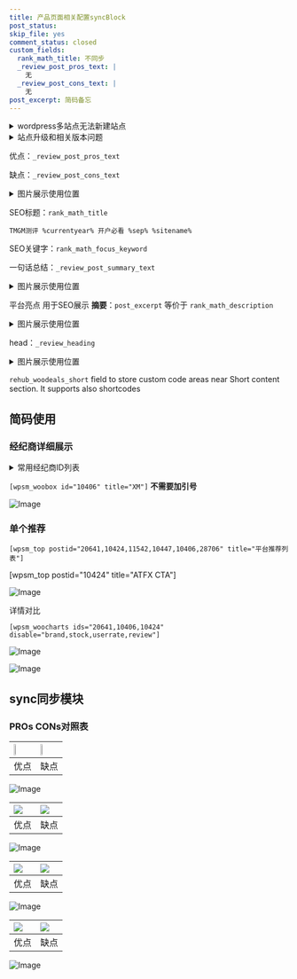 ```yaml
---
title: 产品页面相关配置syncBlock
post_status: 
skip_file: yes
comment_status: closed
custom_fields:
  rank_math_title: 不同步
  _review_post_pros_text: |
    无
  _review_post_cons_text: |
    无
post_excerpt: 简码备忘
---
```

<details><summary>wordpress多站点无法新建站点</summary>

<li>和报错需要清理cookies一样的原因</li>
<li>wp-config.php里面<code>define( 'SUBDOMAIN_INSTALL', false );//子域名安装</code></li>
<li>新建子站点是用<code>define( 'SUBDOMAIN_INSTALL', true);//子域名安装</code> 完成以后，改成<code>false</code></li>
</details>

<details><summary>站点升级和相关版本问题</summary>

<p>wordpress：5.9.9
woocommerce：7.5.1
出现问题的地方：主题选项里面>><strong>Product layout >>compact style</strong></p>
<p>如何出现没有用过的字段 导致无法保存。先导出配置 然后进行修改，后面再次恢复即可。</p>
<p>出现部分字段无法显示时，需要返回默认布局后，对产品进行保存就好了。</p>
<p></p>
</details>

优点：`_review_post_pros_text`

缺点：`_review_post_cons_text`

<details><summary>图片展示使用位置</summary>

<img src="https://prod-files-secure.s3.us-west-2.amazonaws.com/39ed1227-6d7d-4570-be36-9ccd4a2c4241/f51d3d83-55d4-4bdf-9604-f37ec77ab556/Untitled.png?X-Amz-Algorithm=AWS4-HMAC-SHA256&X-Amz-Content-Sha256=UNSIGNED-PAYLOAD&X-Amz-Credential=ASIAZI2LB466WTNIT3LH%2F20250925%2Fus-west-2%2Fs3%2Faws4_request&X-Amz-Date=20250925T105525Z&X-Amz-Expires=3600&X-Amz-Security-Token=IQoJb3JpZ2luX2VjEOv%2F%2F%2F%2F%2F%2F%2F%2F%2F%2FwEaCXVzLXdlc3QtMiJIMEYCIQD4M8zW1LCAHEgu13svA2mT44oMjkTz3ZmQZ6BbOZsNrQIhAMUFvbbUhkOxd60nlJ0gbj0cZx1DHaUiWQGMEN1D1svxKv8DCHQQABoMNjM3NDIzMTgzODA1Igwb6DPhM7k3S6Efa%2B4q3ANrFbULNw3z%2B5xLKx0yse0xuGgJIsG4aqYRXNWvES3ztzVQjoFmvOp4LgPXLX3m1OHqA1CrYse1uityktUmOvONFGwr40j992aBaNvgMBidAnfZvLSd7U%2BXfYUcEZd5v9iiJs5ngv%2Bu6d%2FKgxncQbk3wjJl0Yn0TdoNhKlx3%2BTLgn1jDz12ccVCvXyf2QWAnbKy7WpIut6dHeZfgTqRd6LXUnYewpSHc3A4xLhVSsVzfaodvijth%2BJj4X2uv47awlVyGqOV3oo60vC9gk7feLh8EaYWNjG1LG%2BD6pHEyzrMD1VzMyX201W%2FTEoePrfGV39sL%2B%2FXJc1wA8ebg%2BJEROQu25IqxcuYfXuO9gwtDoA%2BHGsi3pQtCtFnI73lyTy99g1Ts9q7IRIMK%2FrgQM5%2Bwl4YBYdk1LZgsTziO%2Bv%2BSkDogvbbbgv1XrW7w5Z4yPcXCJcVpTQC5yAN2%2F3hXZ5m6O3VO0LuWPCmYLq7nue2phfykdwy%2Fs4YHFdqdJ2kydJUOpbgmIigani5m7%2BX3FZLoNrZQTOE7oAcRSRzt03%2B%2FXVIceLPbTTOc7xWpOfLmNyl6MOKR7WWE3bA3ouWM5VQkgQsD%2Bf%2BGtimj4CpDyCvoKfgwnB92x6Guo%2Bg0SizzTC3vdTGBjqkAS%2Fjj2wmrsLANb9JvGOqDbAIDXQVYo%2B7RzyBCKFOF1VUpKwPcnPpodIVKDKU1cfTDLk3M4mnDCPuvdBrJZIcqBqGc2twCTkd3l52BI%2F8FetpFqDHyuPNHjwfALqiS2DK%2B7WiKiqPQfJ4VZvexRb1eTcDjOn4aymRneTiyg4NC5ufiJ%2B7JY8tOB38ULmFQuReVG6hH6naGheiYArv2h3TxMoDaYe9&X-Amz-Signature=34b93d95416579f9f5a802bcbb48a2f750c2bcc7ede015f0e3e7511a016ab327&X-Amz-SignedHeaders=host&x-amz-checksum-mode=ENABLED&x-id=GetObject" alt="Image">
</details>

SEO标题：`rank_math_title`

`TMGM测评 %currentyear% 开户必看 %sep% %sitename%`

SEO关键字：`rank_math_focus_keyword`

一句话总结：`_review_post_summary_text`

<details><summary>图片展示使用位置</summary>

<img src="https://prod-files-secure.s3.us-west-2.amazonaws.com/39ed1227-6d7d-4570-be36-9ccd4a2c4241/4b96a922-296c-4f4e-8630-d1c870cbce01/Untitled.png?X-Amz-Algorithm=AWS4-HMAC-SHA256&X-Amz-Content-Sha256=UNSIGNED-PAYLOAD&X-Amz-Credential=ASIAZI2LB466YZW6GI5K%2F20250925%2Fus-west-2%2Fs3%2Faws4_request&X-Amz-Date=20250925T105527Z&X-Amz-Expires=3600&X-Amz-Security-Token=IQoJb3JpZ2luX2VjEOv%2F%2F%2F%2F%2F%2F%2F%2F%2F%2FwEaCXVzLXdlc3QtMiJHMEUCIC%2Fdin47UP%2BqDr1zeR7T1T9cLkkBvmQKyWldaQ%2Bpeu9LAiEAhzNsiPg6fjKaKjopMlKVHpsdW963pqOLbLPpyqHSzlIq%2FwMIdBAAGgw2Mzc0MjMxODM4MDUiDK0fTnmePmqZamDAxyrcA9lo87XQ%2FF0IF9QuSzT8%2Bm%2BGsittgcPW41n8ckDyALQfxGd68M6llNMtbUQB2J7hmFkq6EXtejrmMDICeo6eXePRa1H0xg3ernjnsjF7jszvbTSEBmtKYFXVVVE6CKVROSQlvLNY7LrMo1Q%2BAn4uIpwpR8OfI8E%2B0pNZkQTGYn2aYV65CZMX4f%2FtaeDvt%2BIL%2BWiaBZjFnGCjOzR9iBuECvkhJ4hx5FNIDZgHBGtSTOC99mv3S1bh54v%2B0W7Ofez1zdI8EmJd5CV7qZO41XRgMVOiWO7g0FtAG5KlViiTiFS6XevNrPEUC6ZpJTdAxrEBhKOWUhuvzmmjgJjOiQSea%2BznZPAHywT6qhmwXAPYbkhW%2BlktVB0vw1WOCU%2BlDlE840onRZyVq%2B1g6eW17p6XFqCk%2B2qIQM3mGucL4BNzSqvxXVrbMcZXFNldx5Ccsm497p0XY9mUqHhia%2FjfTugRcB4Hi7Xq11IyPhrbp47kox4kKY1one%2FwfgT0WBw%2BY54lLEfLD1BpiI6lZZuLEIBayu4Jh9CT6y4sb%2FcIsepqu8ipUq4%2BHzPMKSe%2BsYpbg3tlaKt4ym210EZvV9OYO3g5ARfsjoW0lYs6j7pEo9VaU8oqdsIeHA0DvscmkPYnMMC91MYGOqUB2s4kC9rgY40nfmOgwoTkDBV3IVVtVtOXVzQKwvh3beVGm39oB%2FTCG30G27T9OKpLBxBxMdsKY6N3tYsd5NF4txk86NWdjNcfsfKXeR5ir4q5O3GOhzP3L%2Fb7S7vGpx%2BB6aXab55ohxuS2TyL76e3yiwJ%2ByNwxFbMzsKc4yzvfyJVgkHWPvjobIYLTXx%2Bh2Rh1X%2FrVt1Ww9qCkXLkYPut4XpdshBA&X-Amz-Signature=8465aa08407fd09d87dbb95957dbc28b8b06e0cb0dab6b033d8a82146e384343&X-Amz-SignedHeaders=host&x-amz-checksum-mode=ENABLED&x-id=GetObject" alt="Image">
</details>

平台亮点 用于SEO展示 **摘要**：`post_excerpt`  等价于 `rank_math_description`

<details><summary>图片展示使用位置</summary>

<img src="https://prod-files-secure.s3.us-west-2.amazonaws.com/39ed1227-6d7d-4570-be36-9ccd4a2c4241/1ee11f63-b60a-4dfe-a7a7-d58ff23b5d88/Untitled.png?X-Amz-Algorithm=AWS4-HMAC-SHA256&X-Amz-Content-Sha256=UNSIGNED-PAYLOAD&X-Amz-Credential=ASIAZI2LB466UN2WNRHZ%2F20250925%2Fus-west-2%2Fs3%2Faws4_request&X-Amz-Date=20250925T105527Z&X-Amz-Expires=3600&X-Amz-Security-Token=IQoJb3JpZ2luX2VjEOv%2F%2F%2F%2F%2F%2F%2F%2F%2F%2FwEaCXVzLXdlc3QtMiJGMEQCIE8e4cJK9ByOFSpHvyLp1GFhht8z2EFEEDqt5gyxX3RpAiByCAqr0t2DThJUrVXA6h3AKuPMghuRW1ayXPUl1Xp4QSr%2FAwh0EAAaDDYzNzQyMzE4MzgwNSIMtH7uyGyKnb3UU4YfKtwD99rLsGCy6X10mbXzQzxDMojhXvHi5KVUmF2Vi7fCyVdHUgXn62dHU5yeuz28tB9vxUHcp1031FmrOFcz6zgCqLQg%2FW0xq4wsssD4O4IPf13Tb%2FuRsY7VLYMr3IltkbPLoIvL6TsUNfw0A%2FVEhM88GRHFd5iMJHWSPc8kr4OyJmOObJvRMzdtVOLG%2BINWNtoRlaE9wOOI1WhIe%2FJ6UVhaX9KS1UCpJdlj4QGrEDf2jrcfJHcD86yEp0jNmwurkr6x5sX4DfXSGOKHU6VB5nhoC5qsEDuzT9exXTRJBajlCms9dTSeQL9GWwCytVoibW4rDGOFcupEofi%2BUcyQP8X5JC7lgkxeLttKQX4VRicVc3pUNBZLSC5IjhkQfqrqaVSNT43jz99YvFLMoPBzeqaLM02u9ijg2CaywMoaAwwhBSY9b6YI%2FNkvDyl0VIHZldZsItPjyUBtDkVm3dhednspHLHM06d%2F3G9lLigd1o%2FePezJBcHNCHBXPSvB4oe%2Fk0MFWm%2F8YpdP44JrnqemDlvMxVby0a1xIq4BvdCZQCzWCimwn7XnmeTlk7mabqF%2BwWiFa0tizMZdIx%2FB2KeY2xRVN2BrXRJqx7y5mvy5EEnO1ziByWDreHkNu5ud8GAwlr3UxgY6pgHiBM%2B6SL8ojolWTJeYLw6gWZHDhMMrhcZR60dkY%2BxVF99MLoFSgtyETLG4I4%2BCuXMMXfnx3591zL4I21N330nfqnMnvaV1XWTVbeaF4l5Kzwc8GiHGCKq0Kt8VD5qzsN%2FOmcBLOQR%2F21ctVr8BwgwnnrXP4g0cMSY8Jq9z6plIM6xRLHHVNv4AUAVH4PA%2Bbp3qBuuxeYXSWoKa51jD%2BleYXSjTBr7B&X-Amz-Signature=0045e3f29d494ca2fdbb4af86d50508403ae356a71170f34f272196f356152c3&X-Amz-SignedHeaders=host&x-amz-checksum-mode=ENABLED&x-id=GetObject" alt="Image">
<img src="https://prod-files-secure.s3.us-west-2.amazonaws.com/39ed1227-6d7d-4570-be36-9ccd4a2c4241/ad4118b5-78d8-4fbe-801e-3b29b5d99c01/Untitled.png?X-Amz-Algorithm=AWS4-HMAC-SHA256&X-Amz-Content-Sha256=UNSIGNED-PAYLOAD&X-Amz-Credential=ASIAZI2LB466UN2WNRHZ%2F20250925%2Fus-west-2%2Fs3%2Faws4_request&X-Amz-Date=20250925T105527Z&X-Amz-Expires=3600&X-Amz-Security-Token=IQoJb3JpZ2luX2VjEOv%2F%2F%2F%2F%2F%2F%2F%2F%2F%2FwEaCXVzLXdlc3QtMiJGMEQCIE8e4cJK9ByOFSpHvyLp1GFhht8z2EFEEDqt5gyxX3RpAiByCAqr0t2DThJUrVXA6h3AKuPMghuRW1ayXPUl1Xp4QSr%2FAwh0EAAaDDYzNzQyMzE4MzgwNSIMtH7uyGyKnb3UU4YfKtwD99rLsGCy6X10mbXzQzxDMojhXvHi5KVUmF2Vi7fCyVdHUgXn62dHU5yeuz28tB9vxUHcp1031FmrOFcz6zgCqLQg%2FW0xq4wsssD4O4IPf13Tb%2FuRsY7VLYMr3IltkbPLoIvL6TsUNfw0A%2FVEhM88GRHFd5iMJHWSPc8kr4OyJmOObJvRMzdtVOLG%2BINWNtoRlaE9wOOI1WhIe%2FJ6UVhaX9KS1UCpJdlj4QGrEDf2jrcfJHcD86yEp0jNmwurkr6x5sX4DfXSGOKHU6VB5nhoC5qsEDuzT9exXTRJBajlCms9dTSeQL9GWwCytVoibW4rDGOFcupEofi%2BUcyQP8X5JC7lgkxeLttKQX4VRicVc3pUNBZLSC5IjhkQfqrqaVSNT43jz99YvFLMoPBzeqaLM02u9ijg2CaywMoaAwwhBSY9b6YI%2FNkvDyl0VIHZldZsItPjyUBtDkVm3dhednspHLHM06d%2F3G9lLigd1o%2FePezJBcHNCHBXPSvB4oe%2Fk0MFWm%2F8YpdP44JrnqemDlvMxVby0a1xIq4BvdCZQCzWCimwn7XnmeTlk7mabqF%2BwWiFa0tizMZdIx%2FB2KeY2xRVN2BrXRJqx7y5mvy5EEnO1ziByWDreHkNu5ud8GAwlr3UxgY6pgHiBM%2B6SL8ojolWTJeYLw6gWZHDhMMrhcZR60dkY%2BxVF99MLoFSgtyETLG4I4%2BCuXMMXfnx3591zL4I21N330nfqnMnvaV1XWTVbeaF4l5Kzwc8GiHGCKq0Kt8VD5qzsN%2FOmcBLOQR%2F21ctVr8BwgwnnrXP4g0cMSY8Jq9z6plIM6xRLHHVNv4AUAVH4PA%2Bbp3qBuuxeYXSWoKa51jD%2BleYXSjTBr7B&X-Amz-Signature=388509112a78b5a0eff0f8a824aa94cc1a31306a1bf15867f343d1ec8e23d541&X-Amz-SignedHeaders=host&x-amz-checksum-mode=ENABLED&x-id=GetObject" alt="Image">
<img src="https://prod-files-secure.s3.us-west-2.amazonaws.com/39ed1227-6d7d-4570-be36-9ccd4a2c4241/a38cf7c9-a79c-4b64-9e94-13589fe0758b/Untitled.png?X-Amz-Algorithm=AWS4-HMAC-SHA256&X-Amz-Content-Sha256=UNSIGNED-PAYLOAD&X-Amz-Credential=ASIAZI2LB466UN2WNRHZ%2F20250925%2Fus-west-2%2Fs3%2Faws4_request&X-Amz-Date=20250925T105527Z&X-Amz-Expires=3600&X-Amz-Security-Token=IQoJb3JpZ2luX2VjEOv%2F%2F%2F%2F%2F%2F%2F%2F%2F%2FwEaCXVzLXdlc3QtMiJGMEQCIE8e4cJK9ByOFSpHvyLp1GFhht8z2EFEEDqt5gyxX3RpAiByCAqr0t2DThJUrVXA6h3AKuPMghuRW1ayXPUl1Xp4QSr%2FAwh0EAAaDDYzNzQyMzE4MzgwNSIMtH7uyGyKnb3UU4YfKtwD99rLsGCy6X10mbXzQzxDMojhXvHi5KVUmF2Vi7fCyVdHUgXn62dHU5yeuz28tB9vxUHcp1031FmrOFcz6zgCqLQg%2FW0xq4wsssD4O4IPf13Tb%2FuRsY7VLYMr3IltkbPLoIvL6TsUNfw0A%2FVEhM88GRHFd5iMJHWSPc8kr4OyJmOObJvRMzdtVOLG%2BINWNtoRlaE9wOOI1WhIe%2FJ6UVhaX9KS1UCpJdlj4QGrEDf2jrcfJHcD86yEp0jNmwurkr6x5sX4DfXSGOKHU6VB5nhoC5qsEDuzT9exXTRJBajlCms9dTSeQL9GWwCytVoibW4rDGOFcupEofi%2BUcyQP8X5JC7lgkxeLttKQX4VRicVc3pUNBZLSC5IjhkQfqrqaVSNT43jz99YvFLMoPBzeqaLM02u9ijg2CaywMoaAwwhBSY9b6YI%2FNkvDyl0VIHZldZsItPjyUBtDkVm3dhednspHLHM06d%2F3G9lLigd1o%2FePezJBcHNCHBXPSvB4oe%2Fk0MFWm%2F8YpdP44JrnqemDlvMxVby0a1xIq4BvdCZQCzWCimwn7XnmeTlk7mabqF%2BwWiFa0tizMZdIx%2FB2KeY2xRVN2BrXRJqx7y5mvy5EEnO1ziByWDreHkNu5ud8GAwlr3UxgY6pgHiBM%2B6SL8ojolWTJeYLw6gWZHDhMMrhcZR60dkY%2BxVF99MLoFSgtyETLG4I4%2BCuXMMXfnx3591zL4I21N330nfqnMnvaV1XWTVbeaF4l5Kzwc8GiHGCKq0Kt8VD5qzsN%2FOmcBLOQR%2F21ctVr8BwgwnnrXP4g0cMSY8Jq9z6plIM6xRLHHVNv4AUAVH4PA%2Bbp3qBuuxeYXSWoKa51jD%2BleYXSjTBr7B&X-Amz-Signature=faba38ef6d323cf8491299ba8a981b096b3ed17eb985d73681154150284aecda&X-Amz-SignedHeaders=host&x-amz-checksum-mode=ENABLED&x-id=GetObject" alt="Image">
<img src="https://prod-files-secure.s3.us-west-2.amazonaws.com/39ed1227-6d7d-4570-be36-9ccd4a2c4241/7da6fc1e-d2ac-42ae-8c75-cb5749aa18f6/Untitled.png?X-Amz-Algorithm=AWS4-HMAC-SHA256&X-Amz-Content-Sha256=UNSIGNED-PAYLOAD&X-Amz-Credential=ASIAZI2LB466UN2WNRHZ%2F20250925%2Fus-west-2%2Fs3%2Faws4_request&X-Amz-Date=20250925T105527Z&X-Amz-Expires=3600&X-Amz-Security-Token=IQoJb3JpZ2luX2VjEOv%2F%2F%2F%2F%2F%2F%2F%2F%2F%2FwEaCXVzLXdlc3QtMiJGMEQCIE8e4cJK9ByOFSpHvyLp1GFhht8z2EFEEDqt5gyxX3RpAiByCAqr0t2DThJUrVXA6h3AKuPMghuRW1ayXPUl1Xp4QSr%2FAwh0EAAaDDYzNzQyMzE4MzgwNSIMtH7uyGyKnb3UU4YfKtwD99rLsGCy6X10mbXzQzxDMojhXvHi5KVUmF2Vi7fCyVdHUgXn62dHU5yeuz28tB9vxUHcp1031FmrOFcz6zgCqLQg%2FW0xq4wsssD4O4IPf13Tb%2FuRsY7VLYMr3IltkbPLoIvL6TsUNfw0A%2FVEhM88GRHFd5iMJHWSPc8kr4OyJmOObJvRMzdtVOLG%2BINWNtoRlaE9wOOI1WhIe%2FJ6UVhaX9KS1UCpJdlj4QGrEDf2jrcfJHcD86yEp0jNmwurkr6x5sX4DfXSGOKHU6VB5nhoC5qsEDuzT9exXTRJBajlCms9dTSeQL9GWwCytVoibW4rDGOFcupEofi%2BUcyQP8X5JC7lgkxeLttKQX4VRicVc3pUNBZLSC5IjhkQfqrqaVSNT43jz99YvFLMoPBzeqaLM02u9ijg2CaywMoaAwwhBSY9b6YI%2FNkvDyl0VIHZldZsItPjyUBtDkVm3dhednspHLHM06d%2F3G9lLigd1o%2FePezJBcHNCHBXPSvB4oe%2Fk0MFWm%2F8YpdP44JrnqemDlvMxVby0a1xIq4BvdCZQCzWCimwn7XnmeTlk7mabqF%2BwWiFa0tizMZdIx%2FB2KeY2xRVN2BrXRJqx7y5mvy5EEnO1ziByWDreHkNu5ud8GAwlr3UxgY6pgHiBM%2B6SL8ojolWTJeYLw6gWZHDhMMrhcZR60dkY%2BxVF99MLoFSgtyETLG4I4%2BCuXMMXfnx3591zL4I21N330nfqnMnvaV1XWTVbeaF4l5Kzwc8GiHGCKq0Kt8VD5qzsN%2FOmcBLOQR%2F21ctVr8BwgwnnrXP4g0cMSY8Jq9z6plIM6xRLHHVNv4AUAVH4PA%2Bbp3qBuuxeYXSWoKa51jD%2BleYXSjTBr7B&X-Amz-Signature=76336b52157cdbee9575a1a2d8b8af1e74e19ac6a2c3907532230f69e623e776&X-Amz-SignedHeaders=host&x-amz-checksum-mode=ENABLED&x-id=GetObject" alt="Image">
<img src="https://prod-files-secure.s3.us-west-2.amazonaws.com/39ed1227-6d7d-4570-be36-9ccd4a2c4241/7e97f40a-eaee-47f5-b2f9-475f96808fa7/Untitled.png?X-Amz-Algorithm=AWS4-HMAC-SHA256&X-Amz-Content-Sha256=UNSIGNED-PAYLOAD&X-Amz-Credential=ASIAZI2LB466UN2WNRHZ%2F20250925%2Fus-west-2%2Fs3%2Faws4_request&X-Amz-Date=20250925T105527Z&X-Amz-Expires=3600&X-Amz-Security-Token=IQoJb3JpZ2luX2VjEOv%2F%2F%2F%2F%2F%2F%2F%2F%2F%2FwEaCXVzLXdlc3QtMiJGMEQCIE8e4cJK9ByOFSpHvyLp1GFhht8z2EFEEDqt5gyxX3RpAiByCAqr0t2DThJUrVXA6h3AKuPMghuRW1ayXPUl1Xp4QSr%2FAwh0EAAaDDYzNzQyMzE4MzgwNSIMtH7uyGyKnb3UU4YfKtwD99rLsGCy6X10mbXzQzxDMojhXvHi5KVUmF2Vi7fCyVdHUgXn62dHU5yeuz28tB9vxUHcp1031FmrOFcz6zgCqLQg%2FW0xq4wsssD4O4IPf13Tb%2FuRsY7VLYMr3IltkbPLoIvL6TsUNfw0A%2FVEhM88GRHFd5iMJHWSPc8kr4OyJmOObJvRMzdtVOLG%2BINWNtoRlaE9wOOI1WhIe%2FJ6UVhaX9KS1UCpJdlj4QGrEDf2jrcfJHcD86yEp0jNmwurkr6x5sX4DfXSGOKHU6VB5nhoC5qsEDuzT9exXTRJBajlCms9dTSeQL9GWwCytVoibW4rDGOFcupEofi%2BUcyQP8X5JC7lgkxeLttKQX4VRicVc3pUNBZLSC5IjhkQfqrqaVSNT43jz99YvFLMoPBzeqaLM02u9ijg2CaywMoaAwwhBSY9b6YI%2FNkvDyl0VIHZldZsItPjyUBtDkVm3dhednspHLHM06d%2F3G9lLigd1o%2FePezJBcHNCHBXPSvB4oe%2Fk0MFWm%2F8YpdP44JrnqemDlvMxVby0a1xIq4BvdCZQCzWCimwn7XnmeTlk7mabqF%2BwWiFa0tizMZdIx%2FB2KeY2xRVN2BrXRJqx7y5mvy5EEnO1ziByWDreHkNu5ud8GAwlr3UxgY6pgHiBM%2B6SL8ojolWTJeYLw6gWZHDhMMrhcZR60dkY%2BxVF99MLoFSgtyETLG4I4%2BCuXMMXfnx3591zL4I21N330nfqnMnvaV1XWTVbeaF4l5Kzwc8GiHGCKq0Kt8VD5qzsN%2FOmcBLOQR%2F21ctVr8BwgwnnrXP4g0cMSY8Jq9z6plIM6xRLHHVNv4AUAVH4PA%2Bbp3qBuuxeYXSWoKa51jD%2BleYXSjTBr7B&X-Amz-Signature=69b3c8a3d96951bdc0b3ef15d44f50d42742d7530d1968b862c893ee7c54fb2d&X-Amz-SignedHeaders=host&x-amz-checksum-mode=ENABLED&x-id=GetObject" alt="Image">
</details>

head：`_review_heading`

<details><summary>图片展示使用位置</summary>

<img src="https://prod-files-secure.s3.us-west-2.amazonaws.com/39ed1227-6d7d-4570-be36-9ccd4a2c4241/3a4650ad-9887-415c-889a-edd51fa54f27/Untitled.png?X-Amz-Algorithm=AWS4-HMAC-SHA256&X-Amz-Content-Sha256=UNSIGNED-PAYLOAD&X-Amz-Credential=ASIAZI2LB466WO2XYSET%2F20250925%2Fus-west-2%2Fs3%2Faws4_request&X-Amz-Date=20250925T105527Z&X-Amz-Expires=3600&X-Amz-Security-Token=IQoJb3JpZ2luX2VjEOv%2F%2F%2F%2F%2F%2F%2F%2F%2F%2FwEaCXVzLXdlc3QtMiJHMEUCIF4HEJ4wY%2FhhFSeNU7ht7Qavwdh1qaB0FML8xZsw9cChAiEA8nuWSjNMuW5Defg41vDkowFWM19Nzdm%2FcJRx93ja4iAq%2FwMIdBAAGgw2Mzc0MjMxODM4MDUiDIgBKVwEjXn8fE034yrcA%2FIXtHP87uwgMErQQdefIEDoFxsICRy9rsmazOKPvuqbh%2FABdL4TZLMXJt95f7gzQKjJAJnA3jj5P%2Ft5YzjjuYqxWRuFUrBBvs0NYOxxt1yNKuqBr1kuBPKSp4TM5Kxviue1yDSPV99mhJfvWDnm2N6b060fH4SalSjLYyCriw4IRZCydjTjTz0IBcPht1d33rzy51IAUptVrcDdKCpqr3rAtcH3k330uOJs5YxgsEzPVJHBFv5TmuKZTW796QbXtLCZMnwCDLZYcEgTDptBGo6GOqqnpKmnSbCyi6Jb8n7%2FW0SIg56hKatFh9%2BYmJYVpVFlGgemTk2Us3DPTbJAmgKB5VcZrHE%2F%2F32PxuEZH%2FRuANFVOsUD7Nk5lC4bST0RiWStnXLgb%2FS6oxkXJ3aplfwqJAFpiWSeMrOkjuYspkr6FQHyNjwFvi1hUX%2FmAYa1CV55fN49rrK%2Bg1U553TsfS%2FO3o53dDuHmbOrbp7v6L5XN1iVwws81dtklVcX20tYYrnAzdVWzokJTrR9ah8LMA%2B%2F7B36YcDcEEtXgR4Mg2P6kIuKwCurY%2B9GZqMZqvduSr%2BtYp2qknthoUpDYcXbbc%2BCTGMNU%2F9AotOCgYOapCfft9N4nYRzch1OCzhhMK291MYGOqUBi39%2B92%2B6%2BBNfBolyxLeSm17ARt5KobXEb7lVSR%2BpUQkKuh6C4Q8KqksQRXuVdmpVJFHaNGacIjVwV%2B1aqFVHrBxGvzsCU5qGihpBvey70%2B2VB2pNMdYy1i9%2Bnzr9boSvmZFLKxi2Iiks1wouvhZfDR3zx%2BehjV%2FSJV3LffqJ392KES%2F2UyDLUyUw2427aMSvjVSeH3VsEzNGlyULtsYVcpPpEr0j&X-Amz-Signature=ea987a55feba484f714e66f02e8f328a3800238eb4031b768904a2b027936fda&X-Amz-SignedHeaders=host&x-amz-checksum-mode=ENABLED&x-id=GetObject" alt="Image">
</details>

`rehub_woodeals_short`	field to store custom code areas near Short content section. It supports also shortcodes



## 简码使用

### 经纪商详细展示

<details><summary>常用经纪商ID列表</summary>

<pre><code class="php">嘉盛 ===> 20641  [wpsm_woobox id="20641" title="嘉盛"]
易信easymarkets ===> 11542  [wpsm_woobox id="11542" title="易信easymarkets"]
ATFX外汇 ===> 10424  [wpsm_woobox id="10424" title="ATFX"]
XM ===> 10406  [wpsm_woobox id="10406" title="XM"]
TMGM ===> 29622  [wpsm_woobox id="29622" title="TMGM"]
HYCM ===> 10447  [wpsm_woobox id="10447" title="HYCM"]
fpmarkets澳福外汇 ===> 20639  [wpsm_woobox id="20639" title="fpmarkets澳福外汇"]</code></pre>
</details>

`[wpsm_woobox id="10406" title="XM"]` **不需要加引号**

![Image](https://prod-files-secure.s3.us-west-2.amazonaws.com/39ed1227-6d7d-4570-be36-9ccd4a2c4241/4f898f9d-0fa7-4e43-acd3-ac6bc7be575a/Untitled.png?X-Amz-Algorithm=AWS4-HMAC-SHA256&X-Amz-Content-Sha256=UNSIGNED-PAYLOAD&X-Amz-Credential=ASIAZI2LB466QWNAXZJ7%2F20250925%2Fus-west-2%2Fs3%2Faws4_request&X-Amz-Date=20250925T105524Z&X-Amz-Expires=3600&X-Amz-Security-Token=IQoJb3JpZ2luX2VjEOv%2F%2F%2F%2F%2F%2F%2F%2F%2F%2FwEaCXVzLXdlc3QtMiJGMEQCIBqN%2FUj%2BW3CPq14WAJ9VxDjm88k%2FDiYAgdLzD1MXfYyOAiA00Ix9CTr82Hdwtf%2B7XuwIN%2BHNaNNMoBXmjte%2Bixif4Cr%2FAwh0EAAaDDYzNzQyMzE4MzgwNSIMT6Rns3VoBNT8%2B8E0KtwDwZE7s01UI58U%2BBuHqxYL2pEqBCc9MXyyyApNdslPxtTfKDogTkw1JlXbUYqs9OCTCVSdFqblQROOB65IKpf5z6eJHoGJTZPbpddPwiN%2BRVplC3rMILEXCYeEbuUBCRnGxNUjsoIWVmfuqRQSzf79e1kV7uuXJ2HOO5DNMpS44%2BEHyR8oMmv%2BnTOWc9b7qyQKBMxex0Ecej%2FgLOL6CmAuUeA4D58Wn1ka3wVBrFQYbbrAzx9zH25p999N6CLE2arz7EdhAU5MeFBBoUPtEruPWzlKaCyAlDsK0bL0BNg7r3gg8xm2BgyGuzfzCuQw99xPg3ECVA58QcHYrdliOZ2XE%2BdeU8uqLjgOvBP%2BZdjKWrb1fFVqHT6IztwpNNC4I8PlzOz6nknamBbUbKAB1DybHl%2F7DjEmT4QjLu9oLKfkWQyv%2FIIdTLEsuOkHcSMwTtmRlY4UX5SbQnWWVM8pHWQ7ABtsRBTzjetiyrP3p8Ds3UDytq7mIel%2BaLjyMzU3%2BSFEwT8gzYAhzajBP9baAyYsv%2FXi%2FZn1%2F33iJXFnNJ7k%2BkYaFRU5LGVTkRyAa%2F3VcxK51v6jJpceylqRuPIoGajAUYBkXl0rtuI%2FI%2FgxOPKUgPhZz11pim4%2Fz036wFYw7L3UxgY6pgHafZe%2BSmTWkQyBkmCOPs2jVGIvsrEahEfCBtE%2BEQXr4RmXWGomhLxA93MDIR6UQC7X1iHN0zP%2FaIDZscxXQvQI9KRsA%2B48edeQcE9Qkrf484ioSdSlYJFXlABmI5eVBmHZ8HzgBzDi5zNreNMIlbwXJFU95RT7KOPvnzfwNgtyybRVz8DltS2dFztZrdktSE%2BfCihC3%2FqwUBHpLSMVRRwK9AOV9NSt&X-Amz-Signature=e50cb1e40a32277a15ac087aef262885a1c367137a08535ba0f1579b23d629fd&X-Amz-SignedHeaders=host&x-amz-checksum-mode=ENABLED&x-id=GetObject)

### 单个推荐
`[wpsm_top postid="20641,10424,11542,10447,10406,28706" title="平台推荐列表"]`

[wpsm_top postid="10424" title="ATFX CTA"]

![Image](https://prod-files-secure.s3.us-west-2.amazonaws.com/39ed1227-6d7d-4570-be36-9ccd4a2c4241/5ac620dc-51a8-48b6-b55d-91f47299193c/Untitled.png?X-Amz-Algorithm=AWS4-HMAC-SHA256&X-Amz-Content-Sha256=UNSIGNED-PAYLOAD&X-Amz-Credential=ASIAZI2LB466QWNAXZJ7%2F20250925%2Fus-west-2%2Fs3%2Faws4_request&X-Amz-Date=20250925T105524Z&X-Amz-Expires=3600&X-Amz-Security-Token=IQoJb3JpZ2luX2VjEOv%2F%2F%2F%2F%2F%2F%2F%2F%2F%2FwEaCXVzLXdlc3QtMiJGMEQCIBqN%2FUj%2BW3CPq14WAJ9VxDjm88k%2FDiYAgdLzD1MXfYyOAiA00Ix9CTr82Hdwtf%2B7XuwIN%2BHNaNNMoBXmjte%2Bixif4Cr%2FAwh0EAAaDDYzNzQyMzE4MzgwNSIMT6Rns3VoBNT8%2B8E0KtwDwZE7s01UI58U%2BBuHqxYL2pEqBCc9MXyyyApNdslPxtTfKDogTkw1JlXbUYqs9OCTCVSdFqblQROOB65IKpf5z6eJHoGJTZPbpddPwiN%2BRVplC3rMILEXCYeEbuUBCRnGxNUjsoIWVmfuqRQSzf79e1kV7uuXJ2HOO5DNMpS44%2BEHyR8oMmv%2BnTOWc9b7qyQKBMxex0Ecej%2FgLOL6CmAuUeA4D58Wn1ka3wVBrFQYbbrAzx9zH25p999N6CLE2arz7EdhAU5MeFBBoUPtEruPWzlKaCyAlDsK0bL0BNg7r3gg8xm2BgyGuzfzCuQw99xPg3ECVA58QcHYrdliOZ2XE%2BdeU8uqLjgOvBP%2BZdjKWrb1fFVqHT6IztwpNNC4I8PlzOz6nknamBbUbKAB1DybHl%2F7DjEmT4QjLu9oLKfkWQyv%2FIIdTLEsuOkHcSMwTtmRlY4UX5SbQnWWVM8pHWQ7ABtsRBTzjetiyrP3p8Ds3UDytq7mIel%2BaLjyMzU3%2BSFEwT8gzYAhzajBP9baAyYsv%2FXi%2FZn1%2F33iJXFnNJ7k%2BkYaFRU5LGVTkRyAa%2F3VcxK51v6jJpceylqRuPIoGajAUYBkXl0rtuI%2FI%2FgxOPKUgPhZz11pim4%2Fz036wFYw7L3UxgY6pgHafZe%2BSmTWkQyBkmCOPs2jVGIvsrEahEfCBtE%2BEQXr4RmXWGomhLxA93MDIR6UQC7X1iHN0zP%2FaIDZscxXQvQI9KRsA%2B48edeQcE9Qkrf484ioSdSlYJFXlABmI5eVBmHZ8HzgBzDi5zNreNMIlbwXJFU95RT7KOPvnzfwNgtyybRVz8DltS2dFztZrdktSE%2BfCihC3%2FqwUBHpLSMVRRwK9AOV9NSt&X-Amz-Signature=d8c8032f17a4aab5f44d80f002ccff9e6e23ec82d17244c5666a6a4e3e591dc7&X-Amz-SignedHeaders=host&x-amz-checksum-mode=ENABLED&x-id=GetObject)

详情对比

`[wpsm_woocharts ids="20641,10406,10424" disable="brand,stock,userrate,review"]`

![Image](https://prod-files-secure.s3.us-west-2.amazonaws.com/39ed1227-6d7d-4570-be36-9ccd4a2c4241/bf3ba45f-b9f3-4295-8aef-b4a495fd25f4/Untitled.png?X-Amz-Algorithm=AWS4-HMAC-SHA256&X-Amz-Content-Sha256=UNSIGNED-PAYLOAD&X-Amz-Credential=ASIAZI2LB466QWNAXZJ7%2F20250925%2Fus-west-2%2Fs3%2Faws4_request&X-Amz-Date=20250925T105524Z&X-Amz-Expires=3600&X-Amz-Security-Token=IQoJb3JpZ2luX2VjEOv%2F%2F%2F%2F%2F%2F%2F%2F%2F%2FwEaCXVzLXdlc3QtMiJGMEQCIBqN%2FUj%2BW3CPq14WAJ9VxDjm88k%2FDiYAgdLzD1MXfYyOAiA00Ix9CTr82Hdwtf%2B7XuwIN%2BHNaNNMoBXmjte%2Bixif4Cr%2FAwh0EAAaDDYzNzQyMzE4MzgwNSIMT6Rns3VoBNT8%2B8E0KtwDwZE7s01UI58U%2BBuHqxYL2pEqBCc9MXyyyApNdslPxtTfKDogTkw1JlXbUYqs9OCTCVSdFqblQROOB65IKpf5z6eJHoGJTZPbpddPwiN%2BRVplC3rMILEXCYeEbuUBCRnGxNUjsoIWVmfuqRQSzf79e1kV7uuXJ2HOO5DNMpS44%2BEHyR8oMmv%2BnTOWc9b7qyQKBMxex0Ecej%2FgLOL6CmAuUeA4D58Wn1ka3wVBrFQYbbrAzx9zH25p999N6CLE2arz7EdhAU5MeFBBoUPtEruPWzlKaCyAlDsK0bL0BNg7r3gg8xm2BgyGuzfzCuQw99xPg3ECVA58QcHYrdliOZ2XE%2BdeU8uqLjgOvBP%2BZdjKWrb1fFVqHT6IztwpNNC4I8PlzOz6nknamBbUbKAB1DybHl%2F7DjEmT4QjLu9oLKfkWQyv%2FIIdTLEsuOkHcSMwTtmRlY4UX5SbQnWWVM8pHWQ7ABtsRBTzjetiyrP3p8Ds3UDytq7mIel%2BaLjyMzU3%2BSFEwT8gzYAhzajBP9baAyYsv%2FXi%2FZn1%2F33iJXFnNJ7k%2BkYaFRU5LGVTkRyAa%2F3VcxK51v6jJpceylqRuPIoGajAUYBkXl0rtuI%2FI%2FgxOPKUgPhZz11pim4%2Fz036wFYw7L3UxgY6pgHafZe%2BSmTWkQyBkmCOPs2jVGIvsrEahEfCBtE%2BEQXr4RmXWGomhLxA93MDIR6UQC7X1iHN0zP%2FaIDZscxXQvQI9KRsA%2B48edeQcE9Qkrf484ioSdSlYJFXlABmI5eVBmHZ8HzgBzDi5zNreNMIlbwXJFU95RT7KOPvnzfwNgtyybRVz8DltS2dFztZrdktSE%2BfCihC3%2FqwUBHpLSMVRRwK9AOV9NSt&X-Amz-Signature=34cb8dfe50508e8456fdbbd9f3eb6788f208c81fdca18d5781e1f875f16951a7&X-Amz-SignedHeaders=host&x-amz-checksum-mode=ENABLED&x-id=GetObject)

![Image](https://prod-files-secure.s3.us-west-2.amazonaws.com/39ed1227-6d7d-4570-be36-9ccd4a2c4241/30bc56ef-f383-4b48-9768-2ebc9e436ec0/Untitled.png?X-Amz-Algorithm=AWS4-HMAC-SHA256&X-Amz-Content-Sha256=UNSIGNED-PAYLOAD&X-Amz-Credential=ASIAZI2LB466QWNAXZJ7%2F20250925%2Fus-west-2%2Fs3%2Faws4_request&X-Amz-Date=20250925T105524Z&X-Amz-Expires=3600&X-Amz-Security-Token=IQoJb3JpZ2luX2VjEOv%2F%2F%2F%2F%2F%2F%2F%2F%2F%2FwEaCXVzLXdlc3QtMiJGMEQCIBqN%2FUj%2BW3CPq14WAJ9VxDjm88k%2FDiYAgdLzD1MXfYyOAiA00Ix9CTr82Hdwtf%2B7XuwIN%2BHNaNNMoBXmjte%2Bixif4Cr%2FAwh0EAAaDDYzNzQyMzE4MzgwNSIMT6Rns3VoBNT8%2B8E0KtwDwZE7s01UI58U%2BBuHqxYL2pEqBCc9MXyyyApNdslPxtTfKDogTkw1JlXbUYqs9OCTCVSdFqblQROOB65IKpf5z6eJHoGJTZPbpddPwiN%2BRVplC3rMILEXCYeEbuUBCRnGxNUjsoIWVmfuqRQSzf79e1kV7uuXJ2HOO5DNMpS44%2BEHyR8oMmv%2BnTOWc9b7qyQKBMxex0Ecej%2FgLOL6CmAuUeA4D58Wn1ka3wVBrFQYbbrAzx9zH25p999N6CLE2arz7EdhAU5MeFBBoUPtEruPWzlKaCyAlDsK0bL0BNg7r3gg8xm2BgyGuzfzCuQw99xPg3ECVA58QcHYrdliOZ2XE%2BdeU8uqLjgOvBP%2BZdjKWrb1fFVqHT6IztwpNNC4I8PlzOz6nknamBbUbKAB1DybHl%2F7DjEmT4QjLu9oLKfkWQyv%2FIIdTLEsuOkHcSMwTtmRlY4UX5SbQnWWVM8pHWQ7ABtsRBTzjetiyrP3p8Ds3UDytq7mIel%2BaLjyMzU3%2BSFEwT8gzYAhzajBP9baAyYsv%2FXi%2FZn1%2F33iJXFnNJ7k%2BkYaFRU5LGVTkRyAa%2F3VcxK51v6jJpceylqRuPIoGajAUYBkXl0rtuI%2FI%2FgxOPKUgPhZz11pim4%2Fz036wFYw7L3UxgY6pgHafZe%2BSmTWkQyBkmCOPs2jVGIvsrEahEfCBtE%2BEQXr4RmXWGomhLxA93MDIR6UQC7X1iHN0zP%2FaIDZscxXQvQI9KRsA%2B48edeQcE9Qkrf484ioSdSlYJFXlABmI5eVBmHZ8HzgBzDi5zNreNMIlbwXJFU95RT7KOPvnzfwNgtyybRVz8DltS2dFztZrdktSE%2BfCihC3%2FqwUBHpLSMVRRwK9AOV9NSt&X-Amz-Signature=05aa47085ac01ea4c64f1837e6a49923cfa011713f2dd02e1ea27b2749a5a275&X-Amz-SignedHeaders=host&x-amz-checksum-mode=ENABLED&x-id=GetObject)

## sync同步模块

### PROs CONs对照表

| <img src="https://cdn.ifttt.fun/gh/jarlin8/OSS@main/icons/customize/pros.svg" height="auto" width="37.3%"> | <img src="https://cdn.ifttt.fun/gh/jarlin8/OSS@main/icons/customize/cons.svg" height="auto" width="28.8%"> |
| :--- | :--- |
| 优点 | 缺点 |

![Image](https://prod-files-secure.s3.us-west-2.amazonaws.com/39ed1227-6d7d-4570-be36-9ccd4a2c4241/8742b755-dfb5-4004-9a5f-d6e561664bd8/Untitled.png?X-Amz-Algorithm=AWS4-HMAC-SHA256&X-Amz-Content-Sha256=UNSIGNED-PAYLOAD&X-Amz-Credential=ASIAZI2LB466QWNAXZJ7%2F20250925%2Fus-west-2%2Fs3%2Faws4_request&X-Amz-Date=20250925T105524Z&X-Amz-Expires=3600&X-Amz-Security-Token=IQoJb3JpZ2luX2VjEOv%2F%2F%2F%2F%2F%2F%2F%2F%2F%2FwEaCXVzLXdlc3QtMiJGMEQCIBqN%2FUj%2BW3CPq14WAJ9VxDjm88k%2FDiYAgdLzD1MXfYyOAiA00Ix9CTr82Hdwtf%2B7XuwIN%2BHNaNNMoBXmjte%2Bixif4Cr%2FAwh0EAAaDDYzNzQyMzE4MzgwNSIMT6Rns3VoBNT8%2B8E0KtwDwZE7s01UI58U%2BBuHqxYL2pEqBCc9MXyyyApNdslPxtTfKDogTkw1JlXbUYqs9OCTCVSdFqblQROOB65IKpf5z6eJHoGJTZPbpddPwiN%2BRVplC3rMILEXCYeEbuUBCRnGxNUjsoIWVmfuqRQSzf79e1kV7uuXJ2HOO5DNMpS44%2BEHyR8oMmv%2BnTOWc9b7qyQKBMxex0Ecej%2FgLOL6CmAuUeA4D58Wn1ka3wVBrFQYbbrAzx9zH25p999N6CLE2arz7EdhAU5MeFBBoUPtEruPWzlKaCyAlDsK0bL0BNg7r3gg8xm2BgyGuzfzCuQw99xPg3ECVA58QcHYrdliOZ2XE%2BdeU8uqLjgOvBP%2BZdjKWrb1fFVqHT6IztwpNNC4I8PlzOz6nknamBbUbKAB1DybHl%2F7DjEmT4QjLu9oLKfkWQyv%2FIIdTLEsuOkHcSMwTtmRlY4UX5SbQnWWVM8pHWQ7ABtsRBTzjetiyrP3p8Ds3UDytq7mIel%2BaLjyMzU3%2BSFEwT8gzYAhzajBP9baAyYsv%2FXi%2FZn1%2F33iJXFnNJ7k%2BkYaFRU5LGVTkRyAa%2F3VcxK51v6jJpceylqRuPIoGajAUYBkXl0rtuI%2FI%2FgxOPKUgPhZz11pim4%2Fz036wFYw7L3UxgY6pgHafZe%2BSmTWkQyBkmCOPs2jVGIvsrEahEfCBtE%2BEQXr4RmXWGomhLxA93MDIR6UQC7X1iHN0zP%2FaIDZscxXQvQI9KRsA%2B48edeQcE9Qkrf484ioSdSlYJFXlABmI5eVBmHZ8HzgBzDi5zNreNMIlbwXJFU95RT7KOPvnzfwNgtyybRVz8DltS2dFztZrdktSE%2BfCihC3%2FqwUBHpLSMVRRwK9AOV9NSt&X-Amz-Signature=a9472fb896b2c4b2668fbfd73c07ef6024fb214e829fd17b1e8063ad884fbcb4&X-Amz-SignedHeaders=host&x-amz-checksum-mode=ENABLED&x-id=GetObject)

| <img src="https://cdn.ifttt.fun/gh/jarlin8/OSS@main/icons/customize/pros1.svg" height="auto"> | <img src="https://cdn.ifttt.fun/gh/jarlin8/OSS@main/icons/customize/cons1.svg" height="auto"> |
| :--- | :--- |
| 优点 | 缺点 |

![Image](https://prod-files-secure.s3.us-west-2.amazonaws.com/39ed1227-6d7d-4570-be36-9ccd4a2c4241/806358f8-c9c4-4e17-bb35-c6c76a5397a5/Untitled.png?X-Amz-Algorithm=AWS4-HMAC-SHA256&X-Amz-Content-Sha256=UNSIGNED-PAYLOAD&X-Amz-Credential=ASIAZI2LB466QWNAXZJ7%2F20250925%2Fus-west-2%2Fs3%2Faws4_request&X-Amz-Date=20250925T105524Z&X-Amz-Expires=3600&X-Amz-Security-Token=IQoJb3JpZ2luX2VjEOv%2F%2F%2F%2F%2F%2F%2F%2F%2F%2FwEaCXVzLXdlc3QtMiJGMEQCIBqN%2FUj%2BW3CPq14WAJ9VxDjm88k%2FDiYAgdLzD1MXfYyOAiA00Ix9CTr82Hdwtf%2B7XuwIN%2BHNaNNMoBXmjte%2Bixif4Cr%2FAwh0EAAaDDYzNzQyMzE4MzgwNSIMT6Rns3VoBNT8%2B8E0KtwDwZE7s01UI58U%2BBuHqxYL2pEqBCc9MXyyyApNdslPxtTfKDogTkw1JlXbUYqs9OCTCVSdFqblQROOB65IKpf5z6eJHoGJTZPbpddPwiN%2BRVplC3rMILEXCYeEbuUBCRnGxNUjsoIWVmfuqRQSzf79e1kV7uuXJ2HOO5DNMpS44%2BEHyR8oMmv%2BnTOWc9b7qyQKBMxex0Ecej%2FgLOL6CmAuUeA4D58Wn1ka3wVBrFQYbbrAzx9zH25p999N6CLE2arz7EdhAU5MeFBBoUPtEruPWzlKaCyAlDsK0bL0BNg7r3gg8xm2BgyGuzfzCuQw99xPg3ECVA58QcHYrdliOZ2XE%2BdeU8uqLjgOvBP%2BZdjKWrb1fFVqHT6IztwpNNC4I8PlzOz6nknamBbUbKAB1DybHl%2F7DjEmT4QjLu9oLKfkWQyv%2FIIdTLEsuOkHcSMwTtmRlY4UX5SbQnWWVM8pHWQ7ABtsRBTzjetiyrP3p8Ds3UDytq7mIel%2BaLjyMzU3%2BSFEwT8gzYAhzajBP9baAyYsv%2FXi%2FZn1%2F33iJXFnNJ7k%2BkYaFRU5LGVTkRyAa%2F3VcxK51v6jJpceylqRuPIoGajAUYBkXl0rtuI%2FI%2FgxOPKUgPhZz11pim4%2Fz036wFYw7L3UxgY6pgHafZe%2BSmTWkQyBkmCOPs2jVGIvsrEahEfCBtE%2BEQXr4RmXWGomhLxA93MDIR6UQC7X1iHN0zP%2FaIDZscxXQvQI9KRsA%2B48edeQcE9Qkrf484ioSdSlYJFXlABmI5eVBmHZ8HzgBzDi5zNreNMIlbwXJFU95RT7KOPvnzfwNgtyybRVz8DltS2dFztZrdktSE%2BfCihC3%2FqwUBHpLSMVRRwK9AOV9NSt&X-Amz-Signature=6b01089acd9da1f65a1f94e6d7282df639df4b877cc0313d2b8be7e0d32d213a&X-Amz-SignedHeaders=host&x-amz-checksum-mode=ENABLED&x-id=GetObject)

| <img src="https://cdn.ifttt.fun/gh/jarlin8/OSS@main/icons/customize/pros2.svg" height="auto"> | <img src="https://cdn.ifttt.fun/gh/jarlin8/OSS@main/icons/customize/cons2.svg" height="auto"> |
| :--- | :--- |
| 优点 | 缺点 |

![Image](https://prod-files-secure.s3.us-west-2.amazonaws.com/39ed1227-6d7d-4570-be36-9ccd4a2c4241/a9245ec9-70dd-4005-b534-0d54315fc5f3/Untitled.png?X-Amz-Algorithm=AWS4-HMAC-SHA256&X-Amz-Content-Sha256=UNSIGNED-PAYLOAD&X-Amz-Credential=ASIAZI2LB466QWNAXZJ7%2F20250925%2Fus-west-2%2Fs3%2Faws4_request&X-Amz-Date=20250925T105524Z&X-Amz-Expires=3600&X-Amz-Security-Token=IQoJb3JpZ2luX2VjEOv%2F%2F%2F%2F%2F%2F%2F%2F%2F%2FwEaCXVzLXdlc3QtMiJGMEQCIBqN%2FUj%2BW3CPq14WAJ9VxDjm88k%2FDiYAgdLzD1MXfYyOAiA00Ix9CTr82Hdwtf%2B7XuwIN%2BHNaNNMoBXmjte%2Bixif4Cr%2FAwh0EAAaDDYzNzQyMzE4MzgwNSIMT6Rns3VoBNT8%2B8E0KtwDwZE7s01UI58U%2BBuHqxYL2pEqBCc9MXyyyApNdslPxtTfKDogTkw1JlXbUYqs9OCTCVSdFqblQROOB65IKpf5z6eJHoGJTZPbpddPwiN%2BRVplC3rMILEXCYeEbuUBCRnGxNUjsoIWVmfuqRQSzf79e1kV7uuXJ2HOO5DNMpS44%2BEHyR8oMmv%2BnTOWc9b7qyQKBMxex0Ecej%2FgLOL6CmAuUeA4D58Wn1ka3wVBrFQYbbrAzx9zH25p999N6CLE2arz7EdhAU5MeFBBoUPtEruPWzlKaCyAlDsK0bL0BNg7r3gg8xm2BgyGuzfzCuQw99xPg3ECVA58QcHYrdliOZ2XE%2BdeU8uqLjgOvBP%2BZdjKWrb1fFVqHT6IztwpNNC4I8PlzOz6nknamBbUbKAB1DybHl%2F7DjEmT4QjLu9oLKfkWQyv%2FIIdTLEsuOkHcSMwTtmRlY4UX5SbQnWWVM8pHWQ7ABtsRBTzjetiyrP3p8Ds3UDytq7mIel%2BaLjyMzU3%2BSFEwT8gzYAhzajBP9baAyYsv%2FXi%2FZn1%2F33iJXFnNJ7k%2BkYaFRU5LGVTkRyAa%2F3VcxK51v6jJpceylqRuPIoGajAUYBkXl0rtuI%2FI%2FgxOPKUgPhZz11pim4%2Fz036wFYw7L3UxgY6pgHafZe%2BSmTWkQyBkmCOPs2jVGIvsrEahEfCBtE%2BEQXr4RmXWGomhLxA93MDIR6UQC7X1iHN0zP%2FaIDZscxXQvQI9KRsA%2B48edeQcE9Qkrf484ioSdSlYJFXlABmI5eVBmHZ8HzgBzDi5zNreNMIlbwXJFU95RT7KOPvnzfwNgtyybRVz8DltS2dFztZrdktSE%2BfCihC3%2FqwUBHpLSMVRRwK9AOV9NSt&X-Amz-Signature=5123da949ef89b1a842e2f68ef783dc2aa248204fda5dcf52c7a39ece23d3a41&X-Amz-SignedHeaders=host&x-amz-checksum-mode=ENABLED&x-id=GetObject)

| <img src="https://cdn.ifttt.fun/gh/jarlin8/OSS@main/icons/customize/pros3.svg" height="auto"> | <img src="https://cdn.ifttt.fun/gh/jarlin8/OSS@main/icons/customize/cons3.svg" height="auto"> |
| :--- | :--- |
| 优点 | 缺点 |

![Image](https://prod-files-secure.s3.us-west-2.amazonaws.com/39ed1227-6d7d-4570-be36-9ccd4a2c4241/e1e580a2-2e5c-4780-9ff4-19c318fc2284/Untitled.png?X-Amz-Algorithm=AWS4-HMAC-SHA256&X-Amz-Content-Sha256=UNSIGNED-PAYLOAD&X-Amz-Credential=ASIAZI2LB466QWNAXZJ7%2F20250925%2Fus-west-2%2Fs3%2Faws4_request&X-Amz-Date=20250925T105524Z&X-Amz-Expires=3600&X-Amz-Security-Token=IQoJb3JpZ2luX2VjEOv%2F%2F%2F%2F%2F%2F%2F%2F%2F%2FwEaCXVzLXdlc3QtMiJGMEQCIBqN%2FUj%2BW3CPq14WAJ9VxDjm88k%2FDiYAgdLzD1MXfYyOAiA00Ix9CTr82Hdwtf%2B7XuwIN%2BHNaNNMoBXmjte%2Bixif4Cr%2FAwh0EAAaDDYzNzQyMzE4MzgwNSIMT6Rns3VoBNT8%2B8E0KtwDwZE7s01UI58U%2BBuHqxYL2pEqBCc9MXyyyApNdslPxtTfKDogTkw1JlXbUYqs9OCTCVSdFqblQROOB65IKpf5z6eJHoGJTZPbpddPwiN%2BRVplC3rMILEXCYeEbuUBCRnGxNUjsoIWVmfuqRQSzf79e1kV7uuXJ2HOO5DNMpS44%2BEHyR8oMmv%2BnTOWc9b7qyQKBMxex0Ecej%2FgLOL6CmAuUeA4D58Wn1ka3wVBrFQYbbrAzx9zH25p999N6CLE2arz7EdhAU5MeFBBoUPtEruPWzlKaCyAlDsK0bL0BNg7r3gg8xm2BgyGuzfzCuQw99xPg3ECVA58QcHYrdliOZ2XE%2BdeU8uqLjgOvBP%2BZdjKWrb1fFVqHT6IztwpNNC4I8PlzOz6nknamBbUbKAB1DybHl%2F7DjEmT4QjLu9oLKfkWQyv%2FIIdTLEsuOkHcSMwTtmRlY4UX5SbQnWWVM8pHWQ7ABtsRBTzjetiyrP3p8Ds3UDytq7mIel%2BaLjyMzU3%2BSFEwT8gzYAhzajBP9baAyYsv%2FXi%2FZn1%2F33iJXFnNJ7k%2BkYaFRU5LGVTkRyAa%2F3VcxK51v6jJpceylqRuPIoGajAUYBkXl0rtuI%2FI%2FgxOPKUgPhZz11pim4%2Fz036wFYw7L3UxgY6pgHafZe%2BSmTWkQyBkmCOPs2jVGIvsrEahEfCBtE%2BEQXr4RmXWGomhLxA93MDIR6UQC7X1iHN0zP%2FaIDZscxXQvQI9KRsA%2B48edeQcE9Qkrf484ioSdSlYJFXlABmI5eVBmHZ8HzgBzDi5zNreNMIlbwXJFU95RT7KOPvnzfwNgtyybRVz8DltS2dFztZrdktSE%2BfCihC3%2FqwUBHpLSMVRRwK9AOV9NSt&X-Amz-Signature=357c4060624a8b6593378d0763831ebf8b96ba79c4ed103e697f0c5cd2f90426&X-Amz-SignedHeaders=host&x-amz-checksum-mode=ENABLED&x-id=GetObject)